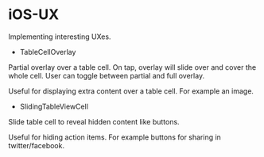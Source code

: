 iOS-UX
======

Implementing interesting UXes.

- TableCellOverlay

Partial overlay over a table cell. On tap, overlay will slide over and cover the whole cell. User can toggle between partial and full overlay.

Useful for displaying extra content over a table cell. For example an image.


- SlidingTableViewCell

Slide table cell to reveal hidden content like buttons.

Useful for hiding action items. For example buttons for sharing in twitter/facebook.
